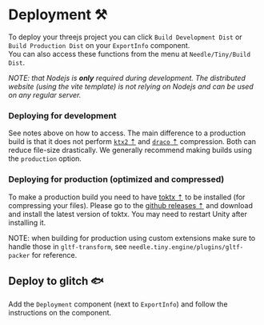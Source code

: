 # Deployment ⚒
To deploy your threejs project you can click ``Build Development Dist`` or ``Build Production Dist`` on your ``ExportInfo`` component.   
You can also access these functions from the menu at ``Needle/Tiny/Build Dist``.

*NOTE: that Nodejs is **only** required during development. The distributed website (using the vite template) is not relying on Nodejs and can be used on any regular server.*

### Deploying for development
See notes above on how to access. The main difference to a production build is that it does not perform [``ktx2`` ⇡](https://github.khronos.org/KTX-Specification/) and [``draco`` ⇡](https://google.github.io/draco/) compression. Both can reduce file-size drastically. We generally recommend making builds using the ``production`` option.

### Deploying for production (optimized and compressed)
To make a production build you need to have [toktx ⇡](https://github.com/KhronosGroup/KTX-Software/releases) to be installed (for compressing your files). Please go to the [github releases ⇡](https://github.com/KhronosGroup/KTX-Software/releases) and download and install the latest version of toktx. You may need to restart Unity after installing it. 

NOTE: when building for production using custom extensions make sure to handle those in ``gltf-transform``, see ``needle.tiny.engine/plugins/gltf-packer`` for reference.

## Deploy to glitch 🐟
Add the ``Deployment`` component (next to ``ExportInfo``) and follow the instructions on the component.
